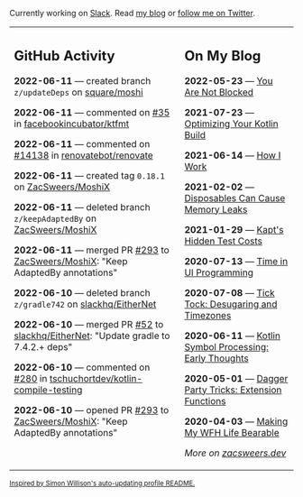 Currently working on [Slack](https://slack.com/). Read [my blog](https://zacsweers.dev/) or [follow me on Twitter](https://twitter.com/ZacSweers).

<table><tr><td valign="top" width="60%">

## GitHub Activity
<!-- githubActivity starts -->
**2022-06-11** — created branch `z/updateDeps` on [square/moshi](https://github.com/square/moshi)

**2022-06-11** — commented on [#35](https://github.com/facebookincubator/ktfmt/issues/35#issuecomment-1152992342) in [facebookincubator/ktfmt](https://github.com/facebookincubator/ktfmt)

**2022-06-11** — commented on [#14138](https://github.com/renovatebot/renovate/issues/14138#issuecomment-1152988879) in [renovatebot/renovate](https://github.com/renovatebot/renovate)

**2022-06-11** — created tag `0.18.1` on [ZacSweers/MoshiX](https://github.com/ZacSweers/MoshiX)

**2022-06-11** — deleted branch `z/keepAdaptedBy` on [ZacSweers/MoshiX](https://github.com/ZacSweers/MoshiX)

**2022-06-11** — merged PR [#293](https://github.com/ZacSweers/MoshiX/pull/293) to [ZacSweers/MoshiX](https://github.com/ZacSweers/MoshiX): "Keep AdaptedBy annotations"

**2022-06-10** — deleted branch `z/gradle742` on [slackhq/EitherNet](https://github.com/slackhq/EitherNet)

**2022-06-10** — merged PR [#52](https://github.com/slackhq/EitherNet/pull/52) to [slackhq/EitherNet](https://github.com/slackhq/EitherNet): "Update gradle to 7.4.2.+ deps"

**2022-06-10** — commented on [#280](https://github.com/tschuchortdev/kotlin-compile-testing/issues/280#issuecomment-1152732393) in [tschuchortdev/kotlin-compile-testing](https://github.com/tschuchortdev/kotlin-compile-testing)

**2022-06-10** — opened PR [#293](https://github.com/ZacSweers/MoshiX/pull/293) to [ZacSweers/MoshiX](https://github.com/ZacSweers/MoshiX): "Keep AdaptedBy annotations"
<!-- githubActivity ends -->
</td><td valign="top" width="40%">

## On My Blog
<!-- blog starts -->
**2022-05-23** — [You Are Not Blocked](https://www.zacsweers.dev/you-are-not-blocked/)

**2021-07-23** — [Optimizing Your Kotlin Build](https://www.zacsweers.dev/optimizing-your-kotlin-build/)

**2021-06-14** — [How I Work](https://www.zacsweers.dev/how-i-work/)

**2021-02-02** — [Disposables Can Cause Memory Leaks](https://www.zacsweers.dev/disposables-can-cause-memory-leaks/)

**2021-01-29** — [Kapt's Hidden Test Costs](https://www.zacsweers.dev/kapts-hidden-test-costs/)

**2020-07-13** — [Time in UI Programming](https://www.zacsweers.dev/time-in-ui/)

**2020-07-08** — [Tick Tock: Desugaring and Timezones](https://www.zacsweers.dev/ticktock-desugaring-timezones/)

**2020-06-11** — [Kotlin Symbol Processing: Early Thoughts](https://www.zacsweers.dev/kotlin-symbol-processor-early-thoughts/)

**2020-05-01** — [Dagger Party Tricks: Extension Functions](https://www.zacsweers.dev/dagger-party-tricks-extension-functions/)

**2020-04-03** — [Making My WFH Life Bearable](https://www.zacsweers.dev/making-wfh-life-bearable/)
<!-- blog ends -->
_More on [zacsweers.dev](https://zacsweers.dev/)_
</td></tr></table>

<sub><a href="https://simonwillison.net/2020/Jul/10/self-updating-profile-readme/">Inspired by Simon Willison's auto-updating profile README.</a></sub>